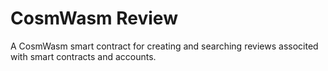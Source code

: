 # CosmWasm Review

A CosmWasm smart contract for creating and searching reviews associted with
smart contracts and accounts.
